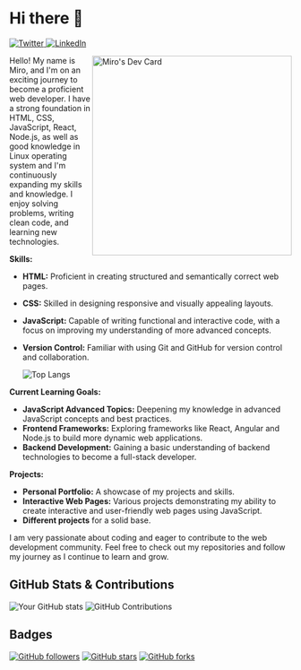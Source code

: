 # Hi there 👋

<div align="left">
  <a href="https://x.com/Miro1008846130">
    <img
      src="https://img.shields.io/twitter/follow/Miro1008846130?label=Twitter&logo=twitter&style=flat-square&color=1da1f2&logoColor=ffffff"
      alt="Twitter"
      target="_blank"
    />
  </a>
  <a href="https://www.linkedin.com/in/cioban-miroslav-3a4275306/">
    <img
      src="https://img.shields.io/static/v1?logo=linkedin&style=flat-square&color=0072b1&label=LinkedIn&message=%E2%98%86"
      alt="LinkedIn"
      target="_blank"
    />
  </a>

<a href="https://app.daily.dev/jack3444"><img src="https://api.daily.dev/devcards/v2/BtK7zNpxYJFMlvlgY3tgo.png?type=default&r=ooh" width="356" alt="Miro's Dev Card" align="right"/></a>

</div>

Hello! My name is Miro, and I'm on an exciting journey to become a proficient web developer. I have a strong foundation in HTML, CSS, JavaScript, React, Node.js, as well as good knowledge in Linux operating system and I'm continuously expanding my skills and knowledge. I enjoy solving problems, writing clean code, and learning new technologies.

**Skills:**
- **HTML:** Proficient in creating structured and semantically correct web pages.
- **CSS:** Skilled in designing responsive and visually appealing layouts.
- **JavaScript:** Capable of writing functional and interactive code, with a focus on improving my understanding of more advanced concepts.
- **Version Control:** Familiar with using Git and GitHub for version control and collaboration.

  ![Top Langs](https://github-readme-stats.vercel.app/api/top-langs/?username=Miro-wq&layout=compact&theme=midnight-purple)

**Current Learning Goals:**
- **JavaScript Advanced Topics:** Deepening my knowledge in advanced JavaScript concepts and best practices.
- **Frontend Frameworks:** Exploring frameworks like React, Angular and Node.js to build more dynamic web applications.
- **Backend Development:** Gaining a basic understanding of backend technologies to become a full-stack developer.

**Projects:**
- **Personal Portfolio:** A showcase of my projects and skills.
- **Interactive Web Pages:** Various projects demonstrating my ability to create interactive and user-friendly web pages using JavaScript.
- **Different projects** for a solid base.

I am very passionate about coding and eager to contribute to the web development community. Feel free to check out my repositories and follow my journey as I continue to learn and grow.

## GitHub Stats & Contributions

![Your GitHub stats](https://github-readme-stats.vercel.app/api?username=Miro-wq&show_icons=true&theme=midnight-purple) ![GitHub Contributions](https://github-readme-streak-stats.herokuapp.com/?user=Miro-wq&theme=midnight-purple)

## Badges

[![GitHub followers](https://img.shields.io/github/followers/Miro-wq?style=social)](https://github.com/Miro-wq) [![GitHub stars](https://img.shields.io/github/stars/Miro-wq?style=social)](https://github.com/Miro-wq) [![GitHub forks](https://img.shields.io/github/forks/Miro-wq?style=social)](https://github.com/Miro-wq)
